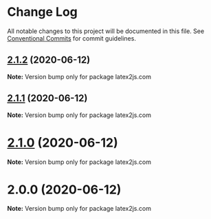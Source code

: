 # Change Log

All notable changes to this project will be documented in this file.
See [Conventional Commits](https://conventionalcommits.org) for commit guidelines.

## [2.1.2](https://github.com/Mathapedia/LaTeX2JS/compare/latex2js.com@2.1.1...latex2js.com@2.1.2) (2020-06-12)

**Note:** Version bump only for package latex2js.com





## [2.1.1](https://github.com/Mathapedia/LaTeX2JS/compare/latex2js.com@2.1.0...latex2js.com@2.1.1) (2020-06-12)

**Note:** Version bump only for package latex2js.com





# [2.1.0](https://github.com/Mathapedia/LaTeX2JS/compare/latex2js.com@2.0.0...latex2js.com@2.1.0) (2020-06-12)

**Note:** Version bump only for package latex2js.com





# 2.0.0 (2020-06-12)

**Note:** Version bump only for package latex2js.com
